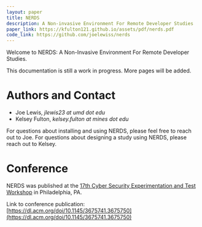 ```yaml
---
layout: paper
title: NERDS
description: A Non-invasive Environment For Remote Developer Studies
paper_link: https://kfulton121.github.io/assets/pdf/nerds.pdf
code_link: https://github.com/joelewiss/nerds
---
```


Welcome to NERDS: A Non-Invasive Environment For Remote Developer Studies.

This documentation is still a work in progress. More pages will be added.

# Authors and Contact
- Joe Lewis, *jlewis23 at umd dot edu*
- Kelsey Fulton, *kelsey.fulton at mines dot edu*

For questions about installing and using NERDS, please feel free to reach out
to Joe. For questions about designing a study using NERDS, please reach out to
Kelsey.

# Conference
NERDS was published at the [17th Cyber Security Experimentation and Test
Workshop](https://cset24.isi.edu) in Philadelphia, PA.


Link to conference publication: [https://dl.acm.org/doi/10.1145/3675741.3675750](https://dl.acm.org/doi/10.1145/3675741.3675750)



